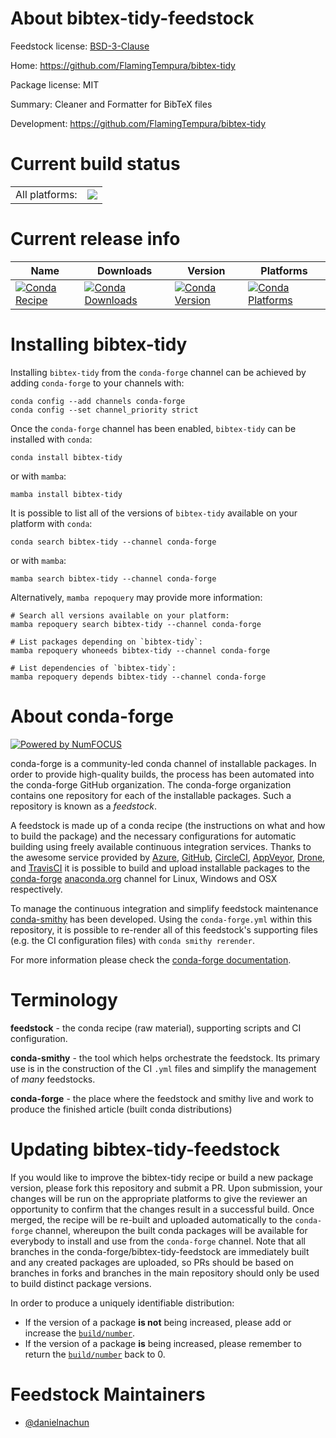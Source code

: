 About bibtex-tidy-feedstock
===========================

Feedstock license: [BSD-3-Clause](https://github.com/conda-forge/bibtex-tidy-feedstock/blob/main/LICENSE.txt)

Home: https://github.com/FlamingTempura/bibtex-tidy

Package license: MIT

Summary: Cleaner and Formatter for BibTeX files

Development: https://github.com/FlamingTempura/bibtex-tidy

Current build status
====================


<table><tr><td>All platforms:</td>
    <td>
      <a href="https://dev.azure.com/conda-forge/feedstock-builds/_build/latest?definitionId=24244&branchName=main">
        <img src="https://dev.azure.com/conda-forge/feedstock-builds/_apis/build/status/bibtex-tidy-feedstock?branchName=main">
      </a>
    </td>
  </tr>
</table>

Current release info
====================

| Name | Downloads | Version | Platforms |
| --- | --- | --- | --- |
| [![Conda Recipe](https://img.shields.io/badge/recipe-bibtex--tidy-green.svg)](https://anaconda.org/conda-forge/bibtex-tidy) | [![Conda Downloads](https://img.shields.io/conda/dn/conda-forge/bibtex-tidy.svg)](https://anaconda.org/conda-forge/bibtex-tidy) | [![Conda Version](https://img.shields.io/conda/vn/conda-forge/bibtex-tidy.svg)](https://anaconda.org/conda-forge/bibtex-tidy) | [![Conda Platforms](https://img.shields.io/conda/pn/conda-forge/bibtex-tidy.svg)](https://anaconda.org/conda-forge/bibtex-tidy) |

Installing bibtex-tidy
======================

Installing `bibtex-tidy` from the `conda-forge` channel can be achieved by adding `conda-forge` to your channels with:

```
conda config --add channels conda-forge
conda config --set channel_priority strict
```

Once the `conda-forge` channel has been enabled, `bibtex-tidy` can be installed with `conda`:

```
conda install bibtex-tidy
```

or with `mamba`:

```
mamba install bibtex-tidy
```

It is possible to list all of the versions of `bibtex-tidy` available on your platform with `conda`:

```
conda search bibtex-tidy --channel conda-forge
```

or with `mamba`:

```
mamba search bibtex-tidy --channel conda-forge
```

Alternatively, `mamba repoquery` may provide more information:

```
# Search all versions available on your platform:
mamba repoquery search bibtex-tidy --channel conda-forge

# List packages depending on `bibtex-tidy`:
mamba repoquery whoneeds bibtex-tidy --channel conda-forge

# List dependencies of `bibtex-tidy`:
mamba repoquery depends bibtex-tidy --channel conda-forge
```


About conda-forge
=================

[![Powered by
NumFOCUS](https://img.shields.io/badge/powered%20by-NumFOCUS-orange.svg?style=flat&colorA=E1523D&colorB=007D8A)](https://numfocus.org)

conda-forge is a community-led conda channel of installable packages.
In order to provide high-quality builds, the process has been automated into the
conda-forge GitHub organization. The conda-forge organization contains one repository
for each of the installable packages. Such a repository is known as a *feedstock*.

A feedstock is made up of a conda recipe (the instructions on what and how to build
the package) and the necessary configurations for automatic building using freely
available continuous integration services. Thanks to the awesome service provided by
[Azure](https://azure.microsoft.com/en-us/services/devops/), [GitHub](https://github.com/),
[CircleCI](https://circleci.com/), [AppVeyor](https://www.appveyor.com/),
[Drone](https://cloud.drone.io/welcome), and [TravisCI](https://travis-ci.com/)
it is possible to build and upload installable packages to the
[conda-forge](https://anaconda.org/conda-forge) [anaconda.org](https://anaconda.org/)
channel for Linux, Windows and OSX respectively.

To manage the continuous integration and simplify feedstock maintenance
[conda-smithy](https://github.com/conda-forge/conda-smithy) has been developed.
Using the ``conda-forge.yml`` within this repository, it is possible to re-render all of
this feedstock's supporting files (e.g. the CI configuration files) with ``conda smithy rerender``.

For more information please check the [conda-forge documentation](https://conda-forge.org/docs/).

Terminology
===========

**feedstock** - the conda recipe (raw material), supporting scripts and CI configuration.

**conda-smithy** - the tool which helps orchestrate the feedstock.
                   Its primary use is in the construction of the CI ``.yml`` files
                   and simplify the management of *many* feedstocks.

**conda-forge** - the place where the feedstock and smithy live and work to
                  produce the finished article (built conda distributions)


Updating bibtex-tidy-feedstock
==============================

If you would like to improve the bibtex-tidy recipe or build a new
package version, please fork this repository and submit a PR. Upon submission,
your changes will be run on the appropriate platforms to give the reviewer an
opportunity to confirm that the changes result in a successful build. Once
merged, the recipe will be re-built and uploaded automatically to the
`conda-forge` channel, whereupon the built conda packages will be available for
everybody to install and use from the `conda-forge` channel.
Note that all branches in the conda-forge/bibtex-tidy-feedstock are
immediately built and any created packages are uploaded, so PRs should be based
on branches in forks and branches in the main repository should only be used to
build distinct package versions.

In order to produce a uniquely identifiable distribution:
 * If the version of a package **is not** being increased, please add or increase
   the [``build/number``](https://docs.conda.io/projects/conda-build/en/latest/resources/define-metadata.html#build-number-and-string).
 * If the version of a package **is** being increased, please remember to return
   the [``build/number``](https://docs.conda.io/projects/conda-build/en/latest/resources/define-metadata.html#build-number-and-string)
   back to 0.

Feedstock Maintainers
=====================

* [@danielnachun](https://github.com/danielnachun/)


<!-- dummy commit to enable rerendering -->

